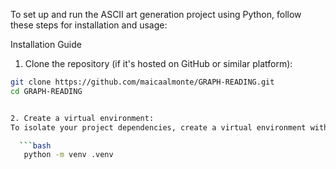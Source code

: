 To set up and run the ASCII art generation project using Python, follow these steps for installation and usage:

Installation Guide
1. Clone the repository (if it's hosted on GitHub or similar platform):

  ```bash
  git clone https://github.com/maicaalmonte/GRAPH-READING.git
  cd GRAPH-READING


 2. Create a virtual environment:
To isolate your project dependencies, create a virtual environment with the following command:

 	```bash
	 python -m venv .venv





